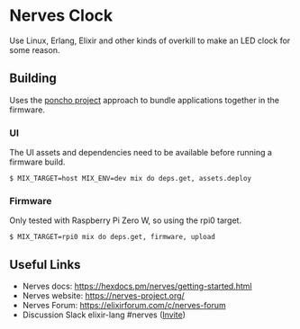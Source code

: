 # Nerves Clock

Use Linux, Erlang, Elixir and other kinds of overkill to make an LED clock for some reason.

## Building

Uses the [poncho project][nerves-poncho] approach to bundle applications together in the firmware.

### UI

The UI assets and dependencies need to be available before running a firmware build.

```shell
$ MIX_TARGET=host MIX_ENV=dev mix do deps.get, assets.deploy
```

### Firmware

Only tested with Raspberry Pi Zero W, so using the rpi0 target.

```shell
$ MIX_TARGET=rpi0 mix do deps.get, firmware, upload
```

## Useful Links

* Nerves docs: https://hexdocs.pm/nerves/getting-started.html
* Nerves website: https://nerves-project.org/
* Nerves Forum: https://elixirforum.com/c/nerves-forum
* Discussion Slack elixir-lang #nerves ([Invite](https://elixir-slackin.herokuapp.com/))

[nerves-poncho]: https://hexdocs.pm/nerves/user-interfaces.html#create-a-poncho-project
